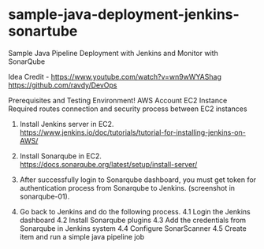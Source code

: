 # sample-java-deployment-jenkins-sonartube
Sample Java Pipeline Deployment  with Jenkins and Monitor with SonarQube

Idea Credit - https://www.youtube.com/watch?v=wn9wWYAShag
https://github.com/ravdy/DevOps
 
 
Prerequisites and Testing Environment!
AWS Account
EC2 Instance
Required routes connection and security process between EC2 instances

1. Install Jenkins server in EC2.
https://www.jenkins.io/doc/tutorials/tutorial-for-installing-jenkins-on-AWS/

2. Install Sonarqube in EC2.
https://docs.sonarqube.org/latest/setup/install-server/

3. After successfully login to Sonarqube dashboard, you must get token for authentication process from Sonarqube to Jenkins. (screenshot in sonarqube-01).

4. Go back to Jenkins and do the following process.
 4.1 Login the Jenkins dashboard
 4.2 Install Sonarqube plugins 
 4.3 Add the credentials from Sonarqube in Jenkins system
 4.4 Configure SonarScanner
 4.5 Create item and run a simple java pipeline job
 


